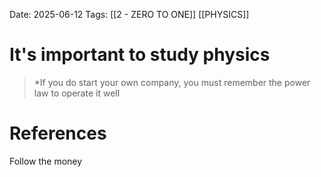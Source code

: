 Date: 2025-06-12
Tags: [[2 - ZERO TO ONE]] [[PHYSICS]]

# It's important to study physics

>*If you do start your own company, you must remember the power law to operate it well 
# References 
 Follow the money 